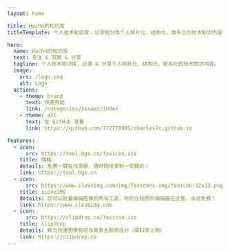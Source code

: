```yaml
---
layout: home

title: Hocho的知识库
titleTemplate: 个人技术知识库，记录和分享个人碎片化、结构化、体系化的技术知识内容

hero:
  name: Hocho的知识库
  text: 专注 & 洞察 & 分享
  tagline: 个人技术知识库，记录 & 分享个人碎片化、结构化、体系化的技术知识内容。
  image:
    src: /logo.png
    alt: Logo
  actions:
    - theme: brand
      text: 快速开始
      link: /categories/issues/index
    - theme: alt
      text: 在 GitHub 查看
      link: https://github.com/772778995/charles7c.github.io

features:
  - icon:
      src: https://tool.hgs.cn/favicon.ico
    title: 嗨格
    details: 免费一键在线录屏，随时随地录制一切精彩！
    link: https://tool.hgs.cn
  - icon:
      src: https://www.iloveimg.com/img/favicons-img/favicon-32x32.png
    title: iLoveIMG
    details: 您可以批量编辑图像的所有工具，你的在线照片编辑器在这里，永远免费！
    link: https://www.iloveimg.com
  - icon:
      src: https://clipdrop.co/favicon.ico
    title: clipdrop
    details: 转为快速图像剪切与背景去除而设计（需科学上网）
    link: https://clipdrop.co
---
```

<script setup>
import $ from 'jquery'

const client_id = '102134934'
const response_type = 'token'
const redirect_uri = encodeURIComponent('https://wuhaochao.top/login')
const baseUrl = 'https://graph.qq.com/oauth2.0/authorize'
const url = `${baseUrl}?client_id=${client_id}&response_type=${response_type}&scope=all&redirect_uri=${redirect_uri}`

$('body').append($(`<img src="https://qzonestyle.gtimg.cn/qzone/vas/opensns/res/img/Connect_logo_7.png">`).css({ position: 'fixed', top: '20px', right: '120px', cursor: 'pointer' }).on('click', () => {
  window.open(
    url,
    'oauth2Login_10117',
    'height=525,width=685, toolbar=no, menubar=no, scrollbars=no, status=no, location=yes, resizable=yes'
  )
}))
</script>
